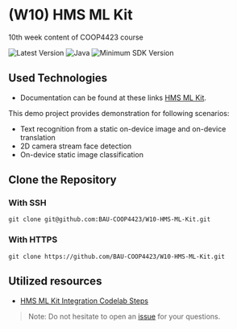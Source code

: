 # (W10) HMS ML Kit
10th week content of COOP4423 course

![Latest Version](https://img.shields.io/badge/latestVersion-1.0-yellow) ![Java](https://img.shields.io/badge/language-java-blue) ![Minimum SDK Version](https://img.shields.io/badge/minSDK-21-orange)


## Used Technologies

- Documentation can be found at these links [HMS ML Kit](https://developer.huawei.com/consumer/en/doc/development/hiai-Guides/service-introduction-0000001050040017).

This demo project provides demonstration for following scenarios:

- Text recognition from a static on-device image and on-device translation
- 2D camera stream face detection
- On-device static image classification

## Clone the Repository

### With SSH
```
git clone git@github.com:BAU-COOP4423/W10-HMS-ML-Kit.git
```

### With HTTPS
```
git clone https://github.com/BAU-COOP4423/W10-HMS-ML-Kit.git
```
## Utilized resources
- [HMS ML Kit Integration Codelab Steps](https://developer.huawei.com/consumer/en/codelab/HUAWEIMLKitFaceDetectionKit/index.html#0)

> Note: Do not hesitate to open an [issue](https://github.com/BAU-COOP4423/W10-HMS-ML-Kit/issues) for your questions.
